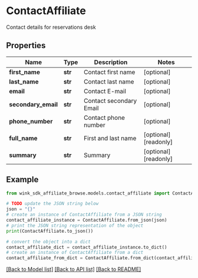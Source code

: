 # ContactAffiliate

Contact details for reservations desk

## Properties

Name | Type | Description | Notes
------------ | ------------- | ------------- | -------------
**first_name** | **str** | Contact first name | [optional] 
**last_name** | **str** | Contact last name | [optional] 
**email** | **str** | Contact E-mail | [optional] 
**secondary_email** | **str** | Contact secondary Email | [optional] 
**phone_number** | **str** | Contact phone number | [optional] 
**full_name** | **str** | First and last name | [optional] [readonly] 
**summary** | **str** | Summary | [optional] [readonly] 

## Example

```python
from wink_sdk_affiliate_browse.models.contact_affiliate import ContactAffiliate

# TODO update the JSON string below
json = "{}"
# create an instance of ContactAffiliate from a JSON string
contact_affiliate_instance = ContactAffiliate.from_json(json)
# print the JSON string representation of the object
print(ContactAffiliate.to_json())

# convert the object into a dict
contact_affiliate_dict = contact_affiliate_instance.to_dict()
# create an instance of ContactAffiliate from a dict
contact_affiliate_from_dict = ContactAffiliate.from_dict(contact_affiliate_dict)
```
[[Back to Model list]](../README.md#documentation-for-models) [[Back to API list]](../README.md#documentation-for-api-endpoints) [[Back to README]](../README.md)


